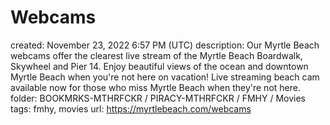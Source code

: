 # Webcams

created: November 23, 2022 6:57 PM (UTC)
description: Our Myrtle Beach webcams offer the clearest live stream of the Myrtle Beach Boardwalk, Skywheel and Pier 14. Enjoy beautiful views of the ocean and downtown Myrtle Beach when you're not here on vacation! Live streaming beach cam available now for those who miss Myrtle Beach when they're not here.
folder: BOOKMRKS-MTHRFCKR / PIRACY-MTHRFCKR / FMHY / Movies
tags: fmhy, movies
url: https://myrtlebeach.com/webcams